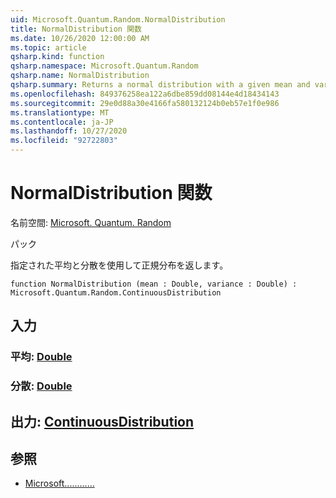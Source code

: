 ```yaml
---
uid: Microsoft.Quantum.Random.NormalDistribution
title: NormalDistribution 関数
ms.date: 10/26/2020 12:00:00 AM
ms.topic: article
qsharp.kind: function
qsharp.namespace: Microsoft.Quantum.Random
qsharp.name: NormalDistribution
qsharp.summary: Returns a normal distribution with a given mean and variance.
ms.openlocfilehash: 849376258ea122a6dbe859dd08144e4d18434143
ms.sourcegitcommit: 29e0d88a30e4166fa580132124b0eb57e1f0e986
ms.translationtype: MT
ms.contentlocale: ja-JP
ms.lasthandoff: 10/27/2020
ms.locfileid: "92722803"
---
```

# <a name="normaldistribution-function"></a>NormalDistribution 関数

名前空間: [Microsoft. Quantum. Random](xref:Microsoft.Quantum.Random)

パック [](https://nuget.org/packages/)


指定された平均と分散を使用して正規分布を返します。

```qsharp
function NormalDistribution (mean : Double, variance : Double) : Microsoft.Quantum.Random.ContinuousDistribution
```


## <a name="input"></a>入力

### <a name="mean--double"></a>平均: [Double](xref:microsoft.quantum.lang-ref.double)




### <a name="variance--double"></a>分散: [Double](xref:microsoft.quantum.lang-ref.double)





## <a name="output--continuousdistribution"></a>出力: [ContinuousDistribution](xref:Microsoft.Quantum.Random.ContinuousDistribution)



## <a name="see-also"></a>参照

- [Microsoft............](xref:Microsoft.Quantum.Random.StandardNormalDistribution)